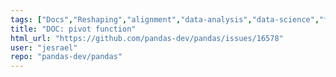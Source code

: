 ```yaml
---
tags: ["Docs","Reshaping","alignment","data-analysis","data-science","flexible","pandas","python"]
title: "DOC: pivot function"
html_url: "https://github.com/pandas-dev/pandas/issues/16578"
user: "jesrael"
repo: "pandas-dev/pandas"
---
```


